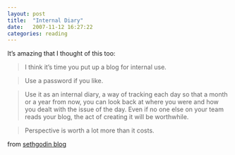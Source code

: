 ```yaml
---
layout: post
title:  "Internal Diary"
date:   2007-11-12 16:27:22
categories: reading
---
```


It’s amazing that I thought of this too:

> I think it’s time you put up a blog for internal use.

> Use a password if you like.

> Use it as an internal diary, a way of tracking each day so that a month or a year from now, you can look back at where you were and how you dealt with the issue of the day. Even if no one else on your team reads your blog, the act of creating it will be worthwhile.

> Perspective is worth a lot more than it costs.

from [sethgodin blog](http://sethgodin.typepad.com/seths_blog/2007/11/the-internal-bl.html)
